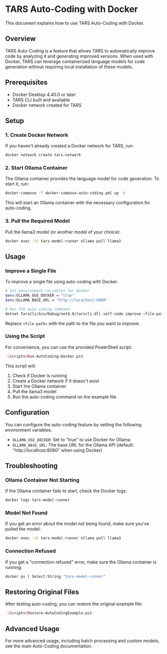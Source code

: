 # TARS Auto-Coding with Docker

This document explains how to use TARS Auto-Coding with Docker.

## Overview

TARS Auto-Coding is a feature that allows TARS to automatically improve code by analyzing it and generating improved versions. When used with Docker, TARS can leverage containerized language models for code generation without requiring local installation of these models.

## Prerequisites

- Docker Desktop 4.40.0 or later
- TARS CLI built and available
- Docker network created for TARS

## Setup

### 1. Create Docker Network

If you haven't already created a Docker network for TARS, run:

```bash
docker network create tars-network
```

### 2. Start Ollama Container

The Ollama container provides the language model for code generation. To start it, run:

```bash
docker-compose -f docker-compose-auto-coding.yml up -d
```

This will start an Ollama container with the necessary configuration for auto-coding.

### 3. Pull the Required Model

Pull the llama3 model (or another model of your choice):

```bash
docker exec -it tars-model-runner ollama pull llama3
```

## Usage

### Improve a Single File

To improve a single file using auto-coding with Docker:

```bash
# Set environment variables for Docker
$env:OLLAMA_USE_DOCKER = "true"
$env:OLLAMA_BASE_URL = "http://localhost:8080"

# Run the auto-coding command
dotnet TarsCli/bin/Debug/net9.0/tarscli.dll self-code improve <file-path> --model llama3 --auto-apply
```

Replace `<file-path>` with the path to the file you want to improve.

### Using the Script

For convenience, you can use the provided PowerShell script:

```bash
.\Scripts\Run-AutoCoding-Docker.ps1
```

This script will:
1. Check if Docker is running
2. Create a Docker network if it doesn't exist
3. Start the Ollama container
4. Pull the llama3 model
5. Run the auto-coding command on the example file

## Configuration

You can configure the auto-coding feature by setting the following environment variables:

- `OLLAMA_USE_DOCKER`: Set to "true" to use Docker for Ollama
- `OLLAMA_BASE_URL`: The base URL for the Ollama API (default: "http://localhost:8080" when using Docker)

## Troubleshooting

### Ollama Container Not Starting

If the Ollama container fails to start, check the Docker logs:

```bash
docker logs tars-model-runner
```

### Model Not Found

If you get an error about the model not being found, make sure you've pulled the model:

```bash
docker exec -it tars-model-runner ollama pull llama3
```

### Connection Refused

If you get a "connection refused" error, make sure the Ollama container is running:

```bash
docker ps | Select-String "tars-model-runner"
```

## Restoring Original Files

After testing auto-coding, you can restore the original example file:

```bash
.\Scripts\Restore-AutoCodingExample.ps1
```

## Advanced Usage

For more advanced usage, including batch processing and custom models, see the main Auto-Coding documentation.
